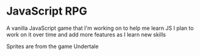 # JavaScript RPG
A vanilla JavaScript game that I'm working on to help me learn JS
I plan to work on it over time and add more features as I learn new skills

Sprites are from the game Undertale